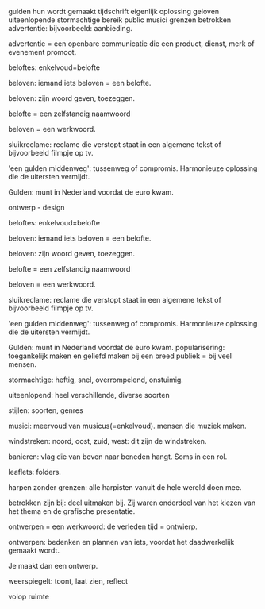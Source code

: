 gulden
hun
wordt
gemaakt
tijdschrift
eigenlijk
oplossing
geloven
uiteenlopende
stormachtige
bereik public
musici
grenzen
betrokken
advertentie: bijvoorbeeld: aanbieding.

advertentie = een openbare communicatie die een product, dienst, merk of evenement promoot.

beloftes: enkelvoud=belofte

beloven: iemand iets beloven = een belofte.

beloven: zijn woord geven, toezeggen.

belofte = een zelfstandig naamwoord

beloven = een werkwoord.

sluikreclame: reclame die verstopt staat in een algemene tekst of bijvoorbeeld filmpje op tv.

'een gulden middenweg': tussenweg of compromis. Harmonieuze oplossing die de uitersten vermijdt.

Gulden: munt in Nederland voordat de euro kwam.

ontwerp - design

beloftes: enkelvoud=belofte

beloven: iemand iets beloven = een belofte.

beloven: zijn woord geven, toezeggen.

belofte = een zelfstandig naamwoord

beloven = een werkwoord.

sluikreclame: reclame die verstopt staat in een algemene tekst of bijvoorbeeld filmpje op tv.

'een gulden middenweg': tussenweg of compromis. Harmonieuze oplossing die de uitersten vermijdt.

Gulden: munt in Nederland voordat de euro kwam.
popularisering: toegankelijk maken en geliefd maken bij een breed publiek = bij veel mensen.

stormachtige: heftig, snel, overrompelend, onstuimig.

uiteenlopend: heel verschillende, diverse soorten

stijlen: soorten, genres

musici: meervoud van musicus(=enkelvoud). mensen die muziek maken.

windstreken: noord, oost, zuid, west: dit zijn de windstreken.

banieren: vlag die van boven naar beneden hangt. Soms in een rol.

leaflets: folders.

harpen zonder grenzen: alle harpisten vanuit de hele wereld doen mee.

betrokken zijn bij: deel uitmaken bij. Zij waren onderdeel van het kiezen van het thema en de grafische presentatie.

ontwerpen = een werkwoord: de verleden tijd = ontwierp.

ontwerpen: bedenken en plannen van iets, voordat het daadwerkelijk gemaakt wordt.

Je maakt dan een ontwerp.

weerspiegelt: toont, laat zien, reflect

volop ruimte